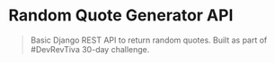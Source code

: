 # Random Quote Generator API

> Basic Django REST API to return random quotes. Built as part of #DevRevTiva 30-day challenge.
